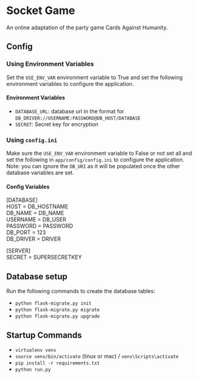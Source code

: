 # Socket Game
An online adaptation of the party game Cards Against Humanity.

## Config
### Using Environment Variables
Set the `USE_ENV_VAR` environment variable to True and set the following environment variables to configure the
application. 

#### Environment Variables
* `DATABASE_URL`:  database url in the format for `DB_DRIVER://USERNAME:PASSWORD@DB_HOST/DATABASE`
* `SECRET`: Secret key for encryption

### Using `config.ini`
Make sure the `USE_ENV_VAR` environment variable to False or not set all and set the following in `app/config/config.ini` to configure the
application. Note: you can ignore the `DB_URI` as it will be populated once the other database variables are set.

#### Config Variables
[DATABASE]  
HOST = DB_HOSTNAME   
DB_NAME = DB_NAME  
USERNAME = DB_USER  
PASSWORD = PASSWORD  
DB_PORT = 123  
DB_DRIVER = DRIVER    

[SERVER]  
SECRET = SUPERSECRETKEY

## Database setup
Run the following commands to create the database tables:  
* `python flask-migrate.py init`
* `python flask-migrate.py migrate`
* `python flask-migrate.py upgrade`

## Startup Commands
* `virtualenv venv`  
* `source venv/bin/activate` (linux or mac) / `venv\Scripts\activate`
* `pip install -r requirements.txt`  
* `python run.py`
